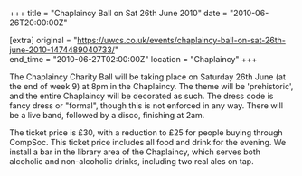 +++
title = "Chaplaincy Ball on Sat 26th June 2010"
date = "2010-06-26T20:00:00Z"

[extra]
original = "https://uwcs.co.uk/events/chaplaincy-ball-on-sat-26th-june-2010-1474489040733/"    
end_time = "2010-06-27T02:00:00Z"
location = "Chaplaincy"
+++

The Chaplaincy Charity Ball will be taking place on Saturday 26th June (at the end of week 9) at 8pm in the Chaplaincy. The theme will be 'prehistoric', and the entire Chaplaincy will be decorated as such. The dress code is fancy dress or "formal", though this is not enforced in any way. There will be a live band, followed by a disco, finishing at 2am.

The ticket price is £30, with a reduction to £25 for people buying through CompSoc. This ticket price includes all food and drink for the evening. We install a bar in the library area of the Chaplaincy, which serves both alcoholic and non-alcoholic drinks, including two real ales on tap.

